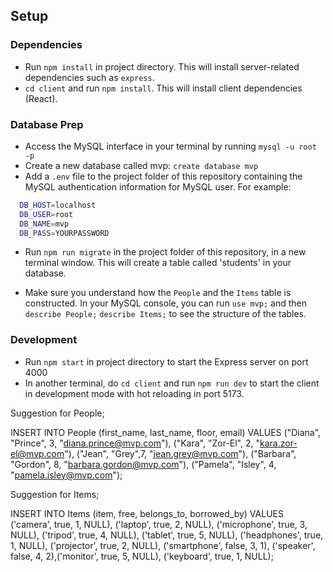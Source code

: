 ## Setup

### Dependencies

- Run `npm install` in project directory. This will install server-related dependencies such as `express`.
- `cd client` and run `npm install`. This will install client dependencies (React).

### Database Prep

- Access the MySQL interface in your terminal by running `mysql -u root -p`
- Create a new database called mvp: `create database mvp`
- Add a `.env` file to the project folder of this repository containing the MySQL authentication information for MySQL user. For example:

```bash
  DB_HOST=localhost
  DB_USER=root
  DB_NAME=mvp
  DB_PASS=YOURPASSWORD
```

- Run `npm run migrate` in the project folder of this repository, in a new terminal window. This will create a table called 'students' in your database.

- Make sure you understand how the `People` and the `Items` table is constructed. In your MySQL console, you can run `use mvp;` and then `describe People;` `describe Items;`  to see the structure of the tables.

### Development

- Run `npm start` in project directory to start the Express server on port 4000
- In another terminal, do `cd client` and run `npm run dev` to start the client in development mode with hot reloading in port 5173.


Suggestion for People;

INSERT INTO People (first_name, last_name, floor, email) VALUES ("Diana", "Prince", 3, "diana.prince@mvp.com"), ("Kara", "Zor-El", 2, "kara.zor-el@mvp.com"), ("Jean", "Grey",7, "jean.grey@mvp.com"), ("Barbara", "Gordon", 8, "barbara.gordon@mvp.com"), ("Pamela", "Isley", 4, "pamela.isley@mvp.com");



Suggestion for Items;

INSERT INTO Items (item, free, belongs_to, borrowed_by)
VALUES ('camera', true, 1, NULL), ('laptop', true, 2, NULL), ('microphone', true, 3, NULL), ('tripod', true, 4, NULL), ('tablet', true, 5, NULL), ('headphones', true, 1, NULL), ('projector', true, 2, NULL), ('smartphone', false, 3, 1), ('speaker', false, 4, 2),('monitor', true, 5, NULL), ('keyboard', true, 1, NULL);